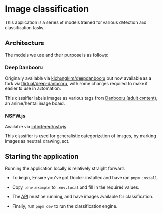 # Image classification
This application is a series of models trained for various detection and classification tasks.

## Architecture
The models we use and their purpose is as follows:

### Deep Danbooru
Originally available via [kichangkim/deepdanbooru](https://github.com/kichangkim/deepdanbooru) but now available as a fork via [flirtual/deep-danbooru](https://github.com/flirtual/deep-danbooru), with some changes required to make it easier to use in automation.

This classifier labels images as various tags from [Danbooru (adult content)](https://danbooru.donmai.us/), an anime/hentai image board.

### NSFW.js
Available via [infinitered/nsfwjs](https://github.com/infinitered/nsfwjs).

This classifier is used for generalistic categorization of images, by marking images as neutral, drawing, ect.

## Starting the application
Running the application locally is relatively straight forward.

* To begin, Ensure you've got Docker installed and have ran ``pnpm install``.

* Copy ``.env.example`` to ``.env.local`` and fill in the required values.

* The [API](/apps/api/) must be running, and have images available for classification.

* Finally, run ``pnpm dev`` to run the classification engine.